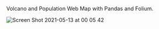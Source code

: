 Volcano and Population Web Map with Pandas and Folium.

![Screen Shot 2021-05-13 at 00 05 42](https://user-images.githubusercontent.com/83186423/118080070-06b9f200-b37f-11eb-8cba-66cf90a3870d.png)


